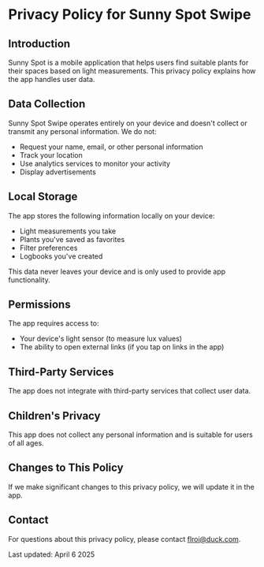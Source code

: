 # Privacy Policy for Sunny Spot Swipe

## Introduction
Sunny Spot is a mobile application that helps users find suitable plants for their spaces based on light measurements. This privacy policy explains how the app handles user data.

## Data Collection
Sunny Spot Swipe operates entirely on your device and doesn't collect or transmit any personal information. We do not:
- Request your name, email, or other personal information
- Track your location
- Use analytics services to monitor your activity
- Display advertisements

## Local Storage
The app stores the following information locally on your device:
- Light measurements you take
- Plants you've saved as favorites
- Filter preferences
- Logbooks you've created

This data never leaves your device and is only used to provide app functionality.

## Permissions
The app requires access to:
- Your device's light sensor (to measure lux values)
- The ability to open external links (if you tap on links in the app)

## Third-Party Services
The app does not integrate with third-party services that collect user data.

## Children's Privacy
This app does not collect any personal information and is suitable for users of all ages.

## Changes to This Policy
If we make significant changes to this privacy policy, we will update it in the app.

## Contact
For questions about this privacy policy, please contact flroi@duck.com.

Last updated: April 6 2025